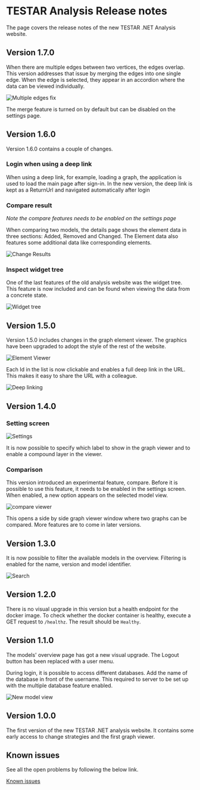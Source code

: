 # TESTAR Analysis Release notes
The page covers the release notes of the new TESTAR .NET Analysis website. 

## Version 1.7.0
When there are multiple edges between two vertices, the edges overlap. This version addresses that issue by merging the edges into one single edge. When the edge is selected, they appear in an accordion where the data can be viewed individually.

![Multiple edges fix](images/170-overlapping-edges.png)

The merge feature is turned on by default but can be disabled on the settings page.

## Version 1.6.0
Version 1.6.0 contains a couple of changes. 

### Login when using a deep link
When using a deep link, for example, loading a graph, the application is used to load the main page after sign-in. In the new version, the deep link is kept as a ReturnUrl and navigated automatically after login

### Compare result
*Note the compare features needs to be enabled on the settings page*

When comparing two models, the details page shows the element data in three sections: Added, Removed and Changed. The Element data also features some additional data like corresponding elements.

![Change Results](images/160-change-results.png)

### Inspect widget tree
One of the last features of the old analysis website was the widget tree. This feature is now included and can be found when viewing the data from a concrete state.

![Widget tree](images/160-widget-tree.png)

## Version 1.5.0
Version 1.5.0 includes changes in the graph element viewer. The graphics have been upgraded to adopt the style of the rest of the website. 

![Element Viewer](images/150-element-viewer.png)

Each Id in the list is now clickable and enables a full deep link in the URL. This makes it easy to share the URL with a colleague. 

![Deep linking](images/150-deep-link-elements.png)

## Version 1.4.0

### Setting screen

![Settings](images/settings-140.png)

It is now possible to specify which label to show in the graph viewer and to enable a compound layer in the viewer.

### Comparison
This version introduced an experimental feature, compare. Before it is possible to use this feature, it needs to be enabled in the settings screen. When enabled, a new option appears on the selected model view. 

![compare viewer](images/compare-option.png)

This opens a side by side graph viewer window where two graphs can be compared. More features are to come in later versions.

## Version 1.3.0
It is now possible to filter the available models in the overview. Filtering is enabled for the name, version and model identifier. 

![Search](images/search.png)

## Version 1.2.0
There is no visual upgrade in this version but a health endpoint for the docker image. To check whether the docker container is healthy, execute a GET request to `/healthz`. The result should be `Healthy`.

## Version 1.1.0
The models' overview page has got a new visual upgrade. The Logout button has been replaced with a user menu. 

During login, it is possible to access different databases. Add the name of the database in front of the username. This required to server to be set up with the multiple database feature enabled. 

![New model view](images/110-new-models-overview.png)

## Version 1.0.0
The first version of the new TESTAR .NET analysis website. It contains some early access to change strategies and the first graph viewer.

## Known issues
See all the open problems by following the below link.

[Known issues](https://github.com/TESTARtool/ChangeDetection.NET/labels/known-issue)

